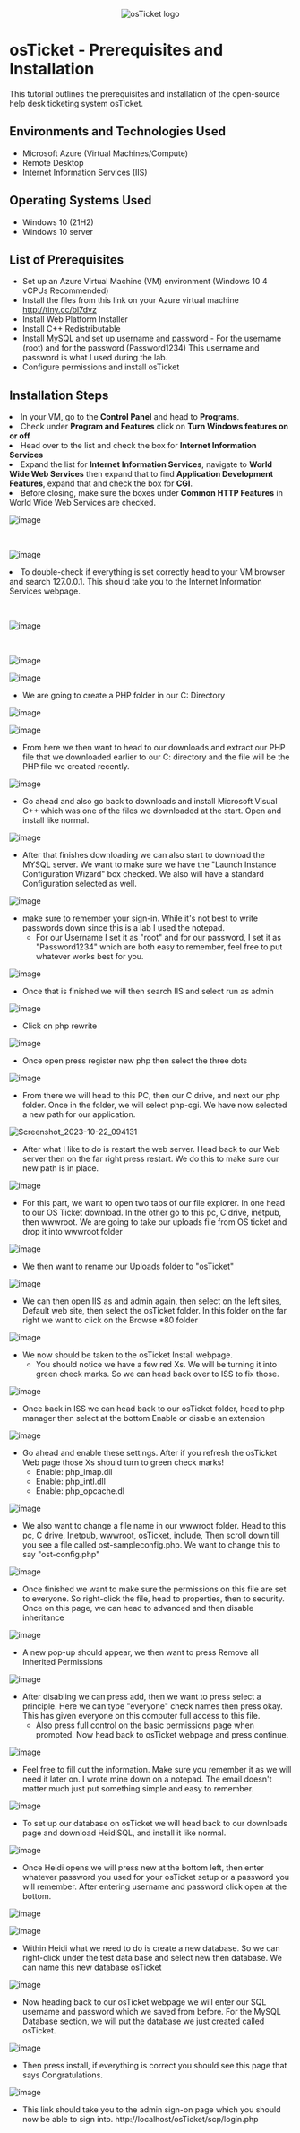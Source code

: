 <p align="center">
<img src="https://i.imgur.com/Clzj7Xs.png" alt="osTicket logo"/>
</p>

<h1>osTicket - Prerequisites and Installation</h1>
This tutorial outlines the prerequisites and installation of the open-source help desk ticketing system osTicket.<br />




<h2>Environments and Technologies Used</h2>

- Microsoft Azure (Virtual Machines/Compute)
- Remote Desktop
- Internet Information Services (IIS)

<h2>Operating Systems Used </h2>

- Windows 10</b> (21H2)
- Windows 10 server

<h2>List of Prerequisites</h2>

- Set up an Azure Virtual Machine (VM) environment (Windows 10 4 vCPUs Recommended) 
- Install the files from this link on your Azure virtual machine http://tiny.cc/bl7dvz
- Install Web Platform Installer
- Install C++ Redistributable
- Install MySQL and set up username and password
      - For the username (root) and for the password (Password1234) This username and password is what I used during the lab.
- Configure permissions and install osTicket


  

<h2>Installation Steps</h2>

<p>


    
 <li>In your VM, go to the <b>Control Panel</b> and head to <b>Programs</b>. </li>
    <li>Check under <b>Program and Features</b> click on <b>Turn Windows features on or off</b></li>
    <li>Head over to the list and check the box for <b>Internet Information Services</b></li>
    <li>Expand the list for <b>Internet Information Services</b>, navigate to <b>World Wide Web Services</b> then expand that to find <b>Application Development Features</b>, expand that and check the box for <b>CGI</b>.</li>
    <li>Before closing, make sure the boxes under <b>Common HTTP Features</b> in World Wide Web Services are checked.</li>
  
![image](https://github.com/JosiahAllen03/osticket-prereqs/assets/147882549/3680976d-af20-4951-b39e-d0a6dda6dd9d)

</p>
<p>

</p>
<br />

![image](https://github.com/JosiahAllen03/osticket-prereqs/assets/147882549/e63670a1-d000-4ff3-bf92-4f50e5c77f8c)

<p>
  
<li> To double-check if everything is set correctly head to your VM browser and search 127.0.0.1. This should take you to the Internet Information Services webpage.</li>
  
</p>
<p>

</p>
<br />

<p>
  
![image](https://github.com/JosiahAllen03/osticket-prereqs/assets/147882549/7dc12426-dda5-4766-a2fe-55f58bef11d1)

</p>
<p>
</p>
<br />

![image](https://github.com/JosiahAllen03/osticket-prereqs/assets/147882549/9dff7247-4f16-4064-a23c-aea1e96ee5f9)
  
![image](https://github.com/JosiahAllen03/osticket-prereqs/assets/147882549/f9965e08-fd92-40d5-9456-661e2cde0770)

- We are going to create a PHP folder in our C: Directory
    
![image](https://github.com/JosiahAllen03/osticket-prereqs/assets/147882549/fe346893-eb84-4397-90f8-ebf4c2ed3279)

![image](https://github.com/JosiahAllen03/osticket-prereqs/assets/147882549/38117a00-b3cf-4da3-8656-acdc7c9b0c2a)

- From here we then want to head to our downloads and extract our PHP file that we downloaded earlier to our C: directory and the file will be the PHP file we created recently.
  
![image](https://github.com/JosiahAllen03/osticket-prereqs/assets/147882549/723537a0-48bc-412d-b6a2-3e9cf339555b)

- Go ahead and also go back to downloads and install Microsoft Visual C++ which was one of the files we downloaded at the start. Open and install like normal.
  
![image](https://github.com/JosiahAllen03/osticket-prereqs/assets/147882549/5e7e92b2-38d9-403f-ab3a-368ccfc6c409)

- After that finishes downloading we can also start to download the MYSQL server. We want to make sure we have the "Launch Instance Configuration Wizard" box checked. We also will have a standard Configuration selected as well. 
  
![image](https://github.com/JosiahAllen03/osticket-prereqs/assets/147882549/ad9e2c54-a2a1-4223-a18d-3a18a155d744)

- make sure to remember your sign-in. While it's not best to write passwords down since this is a lab I used the notepad.
    - For our Username I set it as "root" and for our password, I set it as "Password1234" which are both easy to remember, feel free to put whatever works best for you.
      
![image](https://github.com/JosiahAllen03/osticket-prereqs/assets/147882549/069f1143-040b-467a-b2e2-c356951ac92b)

- Once that is finished we will then search IIS and select run as admin
  
![image](https://github.com/JosiahAllen03/osticket-prereqs/assets/147882549/0872e2fa-366f-4435-b896-191394c018ef)

- Click on php rewrite
  
![image](https://github.com/JosiahAllen03/osticket-prereqs/assets/147882549/71e08883-fe31-401c-9f38-8569da98b539)

- Once open press register new php then select the three dots
  
![image](https://github.com/JosiahAllen03/osticket-prereqs/assets/147882549/c123e4aa-891d-4d5a-9424-39f3f625a1c7)

- From there we will head to this PC, then our C drive, and next our php folder. Once in the folder, we will select php-cgi. We have now selected a new path for our application.
  
![Screenshot_2023-10-22_094131](https://github.com/JosiahAllen03/osticket-prereqs/assets/147882549/27d67334-71c9-4856-a0eb-a153d90b0ff9)

- After what I like to do is restart the web server. Head back to our Web server then on the far right press restart. We do this to make sure our new path is in place.
  
![image](https://github.com/JosiahAllen03/osticket-prereqs/assets/147882549/a408ea8c-4375-4000-960a-f2798e49e9ab)

- For this part, we want to open two tabs of our file explorer. In one head to our OS Ticket download. In the other go to this pc, C drive, inetpub, then wwwroot. We are going to take our uploads file from OS ticket and drop it into wwwroot folder
  
![image](https://github.com/JosiahAllen03/osticket-prereqs/assets/147882549/9e1aab41-5bb6-4d5d-a8ac-5abdd51f87c2)

- We then want to rename our Uploads folder to "osTicket"
  
![image](https://github.com/JosiahAllen03/osticket-prereqs/assets/147882549/bfbb0fa0-5931-4be2-a469-a3d10decfceb)

- We can then open IIS as and admin again, then select on the left sites, Default web site, then select the osTicket folder. In this folder on the far right we want to click on the Browse *80 folder
  
![image](https://github.com/JosiahAllen03/osticket-prereqs/assets/147882549/2e5464ec-b232-4c70-91e7-501e4e51cb5e)

- We now should be taken to the osTicket Install webpage.
  - You should notice we have a few red Xs. We will be turning it into green check marks. So we can head back over to ISS to fix those.
    
![image](https://github.com/JosiahAllen03/osticket-prereqs/assets/147882549/0b5c1dc8-295a-48b4-adaa-01d0645a84b8)

- Once back in ISS we can head back to our osTicket folder, head to php manager then select at the bottom Enable or disable an extension
  
![image](https://github.com/JosiahAllen03/osticket-prereqs/assets/147882549/a5681af2-2146-4403-b30a-dbfca37388e0)

- Go ahead and enable these settings. After if you refresh the osTicket Web page those Xs should turn to green check marks!
    - Enable: php_imap.dll
    - Enable: php_intl.dll
    - Enable: php_opcache.dl
      
![image](https://github.com/JosiahAllen03/osticket-prereqs/assets/147882549/f3f4602a-b265-44b1-8a21-9fc4f0fb7d34)

- We also want to change a file name in our wwwroot folder. Head to this pc, C drive, Inetpub, wwwroot, osTicket, include, Then scroll down till you see a file called ost-sampleconfig.php. We want to change this to say "ost-config.php"
  
![image](https://github.com/JosiahAllen03/osticket-prereqs/assets/147882549/a3ceaf0a-7de1-41d9-baa1-0cc12e85cf92)

- Once finished we want to make sure the permissions on this file are set to everyone. So right-click the file, head to properties, then to security. Once on this page, we can head to advanced and then disable inheritance
  
![image](https://github.com/JosiahAllen03/osticket-prereqs/assets/147882549/b79fcfa7-9309-4f76-9548-aa6e40f48355)

- A new pop-up should appear, we then want to press Remove all Inherited Permissions
  
![image](https://github.com/JosiahAllen03/osticket-prereqs/assets/147882549/96bb8782-6373-4671-80ac-232c1c805bf0)

- After disabling we can press add, then we want to press select a principle. Here we can type "everyone" check names then press okay. This has given everyone on this computer full access to this file.
    - Also press full control on the basic permissions page when prompted. Now head back to osTicket webpage and press continue.

![image](https://github.com/JosiahAllen03/osticket-prereqs/assets/147882549/f5bf2612-ef73-4f75-a45f-a4d313b5abd5)

- Feel free to fill out the information. Make sure you remember it as we will need it later on. I wrote mine down on a notepad. The email doesn't matter much just put something simple and easy to remember.
  
![image](https://github.com/JosiahAllen03/osticket-prereqs/assets/147882549/ee0ba691-c2e2-4bf2-94c7-931f346a07df)

- To set up our database on osTicket we will head back to our downloads page and download HeidiSQL, and install it like normal.

![image](https://github.com/JosiahAllen03/osticket-prereqs/assets/147882549/0d5a3a78-51d1-42e8-87a5-9db2a07d8af8)

- Once Heidi opens we will press new at the bottom left, then enter whatever password you used for your osTicket setup or a password you will remember. After entering username and password click open at the bottom.
  
![image](https://github.com/JosiahAllen03/osticket-prereqs/assets/147882549/a91d2e00-b955-4ea9-8439-13610b220de3)

![image](https://github.com/JosiahAllen03/osticket-prereqs/assets/147882549/a9d76de8-17c2-4296-942c-b78f40acd716)

- Within Heidi what we need to do is create a new database. So we can right-click under the test data base and select new then database. We can name this new database osTicket

![image](https://github.com/JosiahAllen03/osticket-prereqs/assets/147882549/32eff2a3-fa1b-4562-9408-37596e3c21ff)

- Now heading back to our osTicket webpage we will enter our SQL username and password which we saved from before. For the MySQL Database section, we will put the database we just created called osTicket. 
  
![image](https://github.com/JosiahAllen03/osticket-prereqs/assets/147882549/a59e05dc-86a2-467d-9ab4-4b493a3b5430)

- Then press install, if everything is correct you should see this page that says Congratulations.
  
![image](https://github.com/JosiahAllen03/osticket-prereqs/assets/147882549/7930aa0b-91e9-4796-8230-712480d695dc)

- This link should take you to the admin sign-on page which you should now be able to sign into. http://localhost/osTicket/scp/login.php


